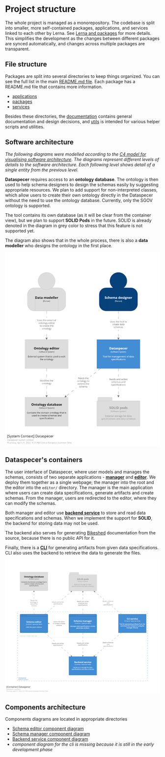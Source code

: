 # Project structure

The whole project is managed as a monorepository. The codebase is split into smaller, more self-contained packages, applications, and services linked to each other by Lerna. See [Lerna and packages](2022-02-06-lerna-and-packages.md) for more details. This simplifies the development as the changes between different packages are synced automatically, and changes across multiple packages are transparent.

## File structure

Packages are split into several directories to keep things organized. You can see the full list in the main [README.md file](../README.md). Each package has a README.md file that contains more information.
- [applications](../applications)
- [packages](../packages)
- [services](../services)

Besides these directories, the [documentation](../documentation) contains general documentation and design decisions, and [utils](../utils) is intended for various helper scripts and utilities.

## Software architecture

_The following diagrams were modelled according to the [C4 model for visualising software architecture](https://c4model.com/). The diagrams represent different levels of details to the software architecture. Each following level shows detail of a single entity from the previous level._

**Dataspecer** requires access to an **ontology database**. The ontology is then used to help schema designers to design the schemas easily by suggesting appropriate resources. We plan to add support for non-interpreted classes, which allow users to create their own ontology directly in the Dataspecer without the need to use the ontology database. Currently, only the SGOV ontology is supported.

The tool contains its own database (as it will be clear from the container view), but we plan to support **SOLID Pods** in the future. SOLID is already denoted in the diagram in grey color to stress that this feature is not supported yet.

The diagram also shows that in the whole process, there is also a **data modeller** who designs the ontology in the first place.

![Software system](diagrams/dataspecerView.png)

## Dataspecer's containers

The user interface of Dataspecer, where user models and manages the schemas, consists of two separate applications - **[manager](../applications/manager)** and **[editor](../applications/editor)**. We deploy them together as a single webpage; the manager into the root and the editor into the `editor/` directory. The manager is the main application where users can create data specifications, generate artifacts and create schemas. From the manager, users are redirected to the editor, where they can modify the schemas.

Both manager and editor use **[backend service](../services/backend)** to store and read data specifications and schemas. When we implement the support for **SOLID**, the backend for storing data may not be used.

The backend also serves for generating [Bikeshed](https://tabatkins.github.io/bikeshed/) documentation from the source, because there is no public API for it.

Finally, there is a **[CLI](../applications/cli)** for generating artifacts from given data specifications. CLI also uses the backend to retrieve the data to generate the files.

![Software system](diagrams/dataspecerContainerView.png)

## Components architecture

Components diagrams are located in appropriate directories
- [Schema editor component diagram](../applications/manager/documentation/2022-04-21-project-structure-editor.md)
- [Schema manager component diagram](../applications/manager/documentation/2022-04-21-project-structure.md)
- [Backend service component diagram](../services/backend/documentation/2022-04-21-project-structure.md)
- _component diagram for the cli is missing because it is still in the early development phase_

